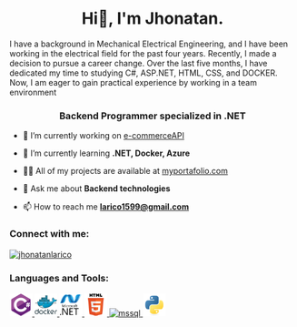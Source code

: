 <h1 align="center">Hi👋, I'm Jhonatan. </h1>
<p>I have a background in Mechanical Electrical Engineering, and I have been working in the electrical field for the past four years. Recently, I made a decision to pursue a career change. Over the last five months, I have dedicated my time to studying C#, ASP.NET, HTML, CSS, and DOCKER. Now, I am eager to gain practical experience by working in a team environment</p>
<h3 align="center">Backend Programmer specialized in .NET</h3>

- 🔭 I’m currently working on [e-commerceAPI](https://github.com/Jhonatan1599/e-commerceAPI)

- 🌱 I’m currently learning **.NET, Docker, Azure**

- 👨‍💻 All of my projects are available at [myportafolio.com](myportafolio.com)

- 💬 Ask me about **Backend technologies**

- 📫 How to reach me **larico1599@gmail.com**

<h3 align="left">Connect with me:</h3>
<p align="left">
<a href="https://linkedin.com/in/jhonatanlarico" target="blank"><img align="center" src="https://raw.githubusercontent.com/rahuldkjain/github-profile-readme-generator/master/src/images/icons/Social/linked-in-alt.svg" alt="jhonatanlarico" height="30" width="40" /></a>
</p>

<h3 align="left">Languages and Tools:</h3>
<p align="left"> <a href="https://www.w3schools.com/cs/" target="_blank" rel="noreferrer"> <img src="https://raw.githubusercontent.com/devicons/devicon/master/icons/csharp/csharp-original.svg" alt="csharp" width="40" height="40"/> </a> <a href="https://www.docker.com/" target="_blank" rel="noreferrer"> <img src="https://raw.githubusercontent.com/devicons/devicon/master/icons/docker/docker-original-wordmark.svg" alt="docker" width="40" height="40"/> </a> <a href="https://dotnet.microsoft.com/" target="_blank" rel="noreferrer"> <img src="https://raw.githubusercontent.com/devicons/devicon/master/icons/dot-net/dot-net-original-wordmark.svg" alt="dotnet" width="40" height="40"/> </a> <a href="https://www.w3.org/html/" target="_blank" rel="noreferrer"> <img src="https://raw.githubusercontent.com/devicons/devicon/master/icons/html5/html5-original-wordmark.svg" alt="html5" width="40" height="40"/> </a> <a href="https://www.microsoft.com/en-us/sql-server" target="_blank" rel="noreferrer"> <img src="https://www.svgrepo.com/show/303229/microsoft-sql-server-logo.svg" alt="mssql" width="40" height="40"/> </a> <a href="https://www.python.org" target="_blank" rel="noreferrer"> <img src="https://raw.githubusercontent.com/devicons/devicon/master/icons/python/python-original.svg" alt="python" width="40" height="40"/> </a> </p>
